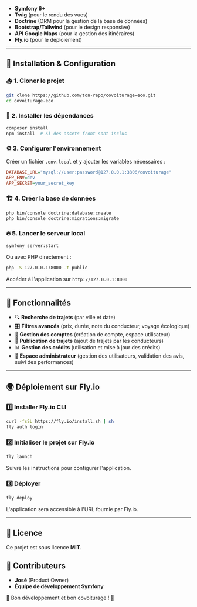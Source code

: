 - **Symfony 6+**
- **Twig** (pour le rendu des vues)
- **Doctrine** (ORM pour la gestion de la base de données)
- **Bootstrap/Tailwind** (pour le design responsive)
- **API Google Maps** (pour la gestion des itinéraires)
- **Fly.io** (pour le déploiement)

---

## 🚀 Installation & Configuration

### 📥 1. Cloner le projet
```bash
git clone https://github.com/ton-repo/covoiturage-eco.git
cd covoiturage-eco
```

### 🔧 2. Installer les dépendances
```bash
composer install
npm install  # Si des assets front sont inclus
```

### ⚙️ 3. Configurer l'environnement
Créer un fichier `.env.local` et y ajouter les variables nécessaires :
```ini
DATABASE_URL="mysql://user:password@127.0.0.1:3306/covoiturage"
APP_ENV=dev
APP_SECRET=your_secret_key
```

### 🏗️ 4. Créer la base de données
```bash
php bin/console doctrine:database:create
php bin/console doctrine:migrations:migrate
```

### 🔥 5. Lancer le serveur local
```bash
symfony server:start
```
Ou avec PHP directement :
```bash
php -S 127.0.0.1:8000 -t public
```
Accéder à l'application sur `http://127.0.0.1:8000`

---

## 📌 Fonctionnalités
- 🔍 **Recherche de trajets** (par ville et date)
- 🎛️ **Filtres avancés** (prix, durée, note du conducteur, voyage écologique)
- 📝 **Gestion des comptes** (création de compte, espace utilisateur)
- 🚗 **Publication de trajets** (ajout de trajets par les conducteurs)
- 📊 **Gestion des crédits** (utilisation et mise à jour des crédits)
- 🏢 **Espace administrateur** (gestion des utilisateurs, validation des avis, suivi des performances)

---

## 🌍 Déploiement sur Fly.io

### 1️⃣ Installer Fly.io CLI
```bash
curl -fsSL https://fly.io/install.sh | sh
fly auth login
```

### 2️⃣ Initialiser le projet sur Fly.io
```bash
fly launch
```
Suivre les instructions pour configurer l'application.

### 3️⃣ Déployer
```bash
fly deploy
```
L'application sera accessible à l'URL fournie par Fly.io.

---

## 📜 Licence
Ce projet est sous licence **MIT**.

## 👥 Contributeurs
- **José** (Product Owner)
- **Équipe de développement Symfony**

🚀 Bon développement et bon covoiturage ! 🌿
